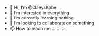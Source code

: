 - 👋 Hi, I’m @ClaeysKobe
- 👀 I’m interested in everything
- 🌱 I’m currently learning nothing
- 💞️ I’m looking to collaborate on something
- 📫 How to reach me ... ... ...

<!---
ClaeysKobe/ClaeysKobe is a ✨ special ✨ repository because its `README.md` (this file) appears on your GitHub profile.
You can click the Preview link to take a look at your changes.
--->
